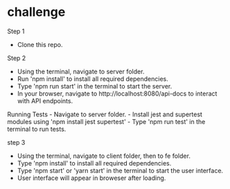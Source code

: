 # challenge

Step 1
  - Clone this repo.
  
Step 2
  - Using the terminal, navigate to server folder.
  - Run 'npm install' to install all required dependencies. 
  - Type 'npm run start' in the terminal to start the server.
  - In your browser, navigate to http://localhost:8080/api-docs to interact with API endpoints.

  Running Tests
    - Navigate to server folder.
    - Install jest and supertest modules using 'npm install jest supertest'
    - Type 'npm run test' in the terminal to run tests.

step 3
  - Using the terminal, navigate to client folder, then to fe folder.
  - Type 'npm install' to install all required dependencies.
  - Type 'npm start' or 'yarn start' in the terminal to start the user interface.
  - User interface will appear in broweser after loading.
